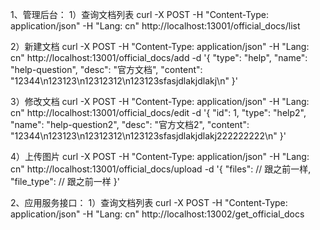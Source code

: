 
1、管理后台：
1）查询文档列表
curl -X POST -H "Content-Type: application/json" -H "Lang: cn" http://localhost:13001/official_docs/list

2）新建文档
curl -X POST -H "Content-Type: application/json" -H "Lang: cn" http://localhost:13001/official_docs/add -d '{
    "type": "help",
    "name": "help-question",
    "desc": "官方文档",
    "content": "12344\n123123\n12312312\n123123sfasjdlakjdlakj\n"
}'

3）修改文档
curl -X POST -H "Content-Type: application/json" -H "Lang: cn" http://localhost:13001/official_docs/edit -d '{
    "id": 1,
    "type": "help2",
    "name": "help-question2",
    "desc": "官方文档2",
    "content": "12344\n123123\n12312312\n123123sfasjdlakjdlakj222222222\n"
}'

4）上传图片
curl -X POST -H "Content-Type: application/json" -H "Lang: cn" http://localhost:13001/official_docs/upload -d '{
    "files": // 跟之前一样,
    "file_type": // 跟之前一样
}'

2、应用服务接口：
1）查询文档列表
curl -X POST -H "Content-Type: application/json" -H "Lang: cn" http://localhost:13002/get_official_docs